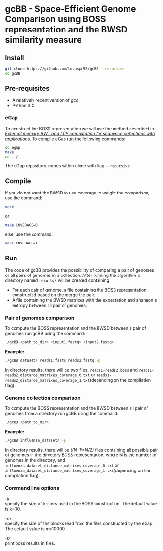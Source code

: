 # gcBB - Space-Efficient Genome Comparison using BOSS representation and the BWSD similarity measure 


## Install
```sh
git clone https://github.com/lucaspr98/gcBB --recursive
cd gcBB
```

## Pre-requisites
* A relatively recent version of *gcc*
* Python 3.X

### eGap
To construct the BOSS representation we will use the method described in [*External memory BWT and LCP computation for sequence collections with 
applications*](https://doi.org/10.1186/s13015-019-0140-0). To compile eGap run the following commands:
```sh
cd egap
make
cd ../
```
The eGap repository comes within clone with flag `--recursive`

## Compile
If you do not want the BWSD to use coverage to weight the comparison, use the command:
```sh
make
```
or 
```sh
make COVERAGE=0
```
else, use the command:
```sh
make COVERAGE=1
```

## Run
The code of gcBB provides the possibility of comparing a pair of genomes or all pairs of genomes in a collection. After running the algorithm a directory named `results/` will be created containing:
* For each pair of genome, a file containing the BOSS representation constructed based on the merge the pair;
* A file containing the BWSD matrixes with the expectation and shannon's entropy between all pair of genomes;

### Pair of genomes comparison
To compute the BOSS representation and the BWSD between a pair of genomes run gcBB using the command:
```sh
./gcBB <path_to_dir> <input1.fastq> <input2.fastq>
```
**Example:**
```sh
./gcBB dataset/ reads1.fastq reads2.fastq -p
```
In directory results, there will be two files, `reads1-reads2.boss` and `reads1-reads2_distance_matrixes_coverage_0.txt` or `reads1-reads2_distance_matrixes_coverage_1.txt`(depending on the compilation flag). 

### Genome collection comparison
To compute the BOSS representation and the BWSD between all pair of genomes from a directory run gcBB using the command:
```sh
./gcBB <path_to_dir>
```
**Example:**
```sh
./gcBB influenza_dataset/ -p
```
In directory results, there will be _((N-1)*N/2)_ files containing all possible pair of genomes in the directory BOSS representation, where **N** is the number of genomes in the directory, and `influenza_dataset_distance_matrixes_coverage_0.txt` or `influenza_dataset_distance_matrixes_coverage_1.txt`(depending on the compilation flag).

### Command line options
*-k*    
    specify the size of k-mers used in the BOSS construction. The default value is k=30.

*-m*    
    specify the size of the blocks read from the files constructed by the eGap. The default value is m=10000.

*-p*    
    print boss results in files. 
